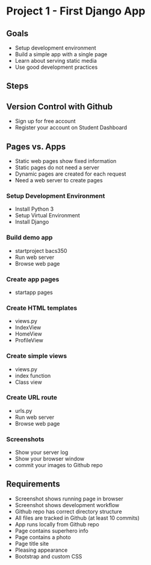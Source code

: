 # Project 1 - First Django App

## Goals

* Setup development environment
* Build a simple app with a single page
* Learn about serving static media
* Use good development practices

## Steps

## Version Control with Github

* Sign up for free account
* Register your account on Student Dashboard

## Pages vs. Apps

* Static web pages show fixed information
* Static pages do not need a server
* Dynamic pages are created for each request
* Need a web server to create pages

### Setup Development Environment
* Install Python 3
* Setup Virtual Environment
* Install Django

### Build demo app
* startproject bacs350
* Run web server
* Browse web page

### Create app pages
* startapp pages

### Create HTML templates
* views.py
* IndexView
* HomeView
* ProfileView

### Create simple views
* views.py
* index function
* Class view

### Create URL route
* urls.py
* Run web server
* Browse web page

### Screenshots
* Show your server log
* Show your browser window
* commit your images to Github repo


## Requirements

* Screenshot shows running page in browser
* Screenshot shows development workflow
* Github repo has correct directory structure
* All files are tracked in Github (at least 10 commits)
* App runs locally from Github repo
* Page contains superhero info
* Page contains a photo
* Page title site
* Pleasing appearance
* Bootstrap and custom CSS

